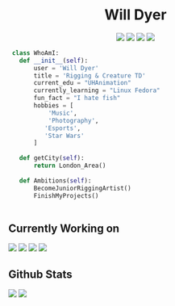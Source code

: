 <h1 align="center">Will Dyer</h1>
<p align="center"}>
  <img src="https://img.shields.io/badge/Maya-37A5CC?style=for-the-badge&logo=autodeskmaya&logoColor=white">
  <img src="https://img.shields.io/badge/Python-FFD43B?style=for-the-badge&logo=python&logoColor=blue">
  <img src="https://img.shields.io/badge/Qt-41CD52?style=for-the-badge&logo=Qt&logoColor=white">
  <img src="https://img.shields.io/badge/Fedora-51A2DA?style=for-the-badge&logo=fedora&logoColor=white">
</p>

<!-- ## Who am I? -->

 ```python
  class WhoAmI:
	def __init__(self):
		user = 'Will Dyer'
		title = 'Rigging & Creature TD'
		current_edu = "UHAnimation"
		currently_learning = "Linux Fedora"
		fun_fact = "I hate fish"
		hobbies = [
	        'Music',
	        'Photography',
		   'Esports',
		   'Star Wars'
		]
	
	def getCity(self):
		return London_Area()
	
	def Ambitions(self):
		BecomeJuniorRiggingArtist()
		FinishMyProjects()
	
 ```
## Currently Working on
<a href="https://github.com/WillDyer/maya_modular_rigging"><img src="https://github-readme-stats.vercel.app/api/pin/?username=WillDyer&repo=maya_modular_rigging&theme=github_dark" /></a>
<a href="https://github.com/WillDyer/maya_anim_tools"><img src="https://github-readme-stats.vercel.app/api/pin/?username=WillDyer&repo=maya_anim_tools&theme=github_dark" /></a>
<a href="https://github.com/WillDyer/maya_usd_export"><img src="https://github-readme-stats.vercel.app/api/pin/?username=WillDyer&repo=maya_usd_export&theme=github_dark" /></a>
<a href="https://github.com/WillDyer/dotfiles"><img src="https://github-readme-stats.vercel.app/api/pin/?username=WillDyer&repo=dotfiles&theme=github_dark" /></a>

## Github Stats
<img src="https://github-readme-stats.vercel.app/api?username=WillDyer&&show_icons=true&count_private=true&theme=github_dark&hide_rank=True">			<img src="https://github-readme-streak-stats.herokuapp.com/?user=WillDyer&theme=blueberry_duo"/>
